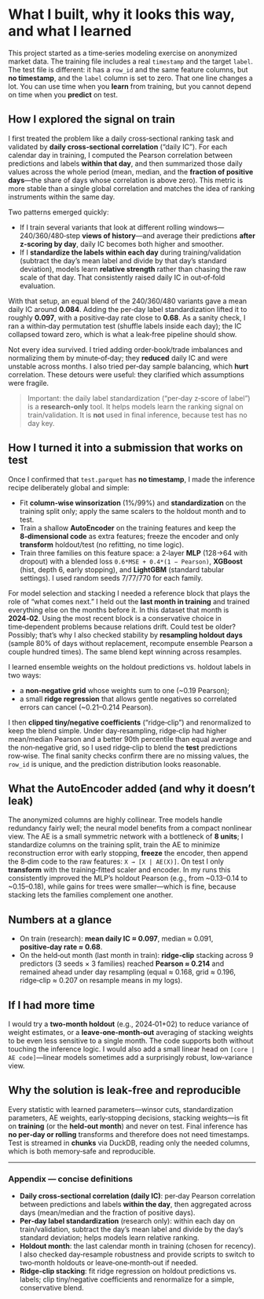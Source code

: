 # What I built, why it looks this way, and what I learned

This project started as a time‑series modeling exercise on anonymized market data. The training file includes a real `timestamp` and the target `label`. The test file is different: it has a `row_id` and the same feature columns, but **no timestamp**, and the `label` column is set to zero. That one line changes a lot. You can use time when you **learn** from training, but you cannot depend on time when you **predict** on test.

## How I explored the signal on train

I first treated the problem like a daily cross‑sectional ranking task and validated by **daily cross‑sectional correlation** (“daily IC”). For each calendar day in training, I computed the Pearson correlation between predictions and labels **within that day**, and then summarized those daily values across the whole period (mean, median, and the **fraction of positive days**—the share of days whose correlation is above zero). This metric is more stable than a single global correlation and matches the idea of ranking instruments within the same day.

Two patterns emerged quickly:

- If I train several variants that look at different rolling windows—240/360/480‑step **views of history**—and average their predictions **after z‑scoring by day**, daily IC becomes both higher and smoother.
- If I **standardize the labels within each day** during training/validation (subtract the day’s mean label and divide by that day’s standard deviation), models learn **relative strength** rather than chasing the raw scale of that day. That consistently raised daily IC in out‑of‑fold evaluation.

With that setup, an equal blend of the 240/360/480 variants gave a mean daily IC around **0.084**. Adding the per‑day label standardization lifted it to roughly **0.097**, with a positive‑day rate close to **0.68**. As a sanity check, I ran a within‑day permutation test (shuffle labels inside each day); the IC collapsed toward zero, which is what a leak‑free pipeline should show.

Not every idea survived. I tried adding order‑book/trade imbalances and normalizing them by minute‑of‑day; they **reduced** daily IC and were unstable across months. I also tried per‑day sample balancing, which **hurt** correlation. These detours were useful: they clarified which assumptions were fragile.

> Important: the daily label standardization (“per‑day z‑score of label”) is a **research‑only** tool. It helps models learn the ranking signal on train/validation. It is **not** used in final inference, because test has no day key.

## How I turned it into a submission that works on test

Once I confirmed that `test.parquet` has **no timestamp**, I made the inference recipe deliberately global and simple:

- Fit **column‑wise winsorization** (1%/99%) and **standardization** on the training split only; apply the same scalers to the holdout month and to test.
- Train a shallow **AutoEncoder** on the training features and keep the **8‑dimensional code** as extra features; freeze the encoder and only **transform** holdout/test (no refitting, no time logic).
- Train three families on this feature space: a 2‑layer **MLP** (128→64 with dropout) with a blended loss `0.6*MSE + 0.4*(1 − Pearson)`, **XGBoost** (hist, depth 6, early stopping), and **LightGBM** (standard tabular settings). I used random seeds 7/77/770 for each family.

For model selection and stacking I needed a reference block that plays the role of “what comes next.” I held out the **last month in training** and trained everything else on the months before it. In this dataset that month is **2024‑02**. Using the most recent block is a conservative choice in time‑dependent problems because relations drift. Could test be older? Possibly; that’s why I also checked stability by **resampling holdout days** (sample 80% of days without replacement, recompute ensemble Pearson a couple hundred times). The same blend kept winning across resamples.

I learned ensemble weights on the holdout predictions vs. holdout labels in two ways:

- a **non‑negative grid** whose weights sum to one (~0.19 Pearson);
- a small **ridge regression** that allows gentle negatives so correlated errors can cancel (~0.21–0.214 Pearson).

I then **clipped tiny/negative coefficients** (“ridge‑clip”) and renormalized to keep the blend simple. Under day‑resampling, ridge‑clip had higher mean/median Pearson and a better 90th percentile than equal average and the non‑negative grid, so I used ridge‑clip to blend the **test** predictions row‑wise. The final sanity checks confirm there are no missing values, the `row_id` is unique, and the prediction distribution looks reasonable.

## What the AutoEncoder added (and why it doesn’t leak)

The anonymized columns are highly collinear. Tree models handle redundancy fairly well; the neural model benefits from a compact nonlinear view. The AE is a small symmetric network with a bottleneck of **8 units**; I standardize columns on the training split, train the AE to minimize reconstruction error with early stopping, **freeze** the encoder, then append the 8‑dim code to the raw features: `X → [X | AE(X)]`. On test I only **transform** with the training‑fitted scaler and encoder. In my runs this consistently improved the MLP’s holdout Pearson (e.g., from ~0.13–0.14 to ~0.15–0.18), while gains for trees were smaller—which is fine, because stacking lets the families complement one another.

## Numbers at a glance

- On train (research): **mean daily IC ≈ 0.097**, median ≈ 0.091, **positive‑day rate ≈ 0.68**.  
- On the held‑out month (last month in train): **ridge‑clip** stacking across 9 predictors (3 seeds × 3 families) reached **Pearson ≈ 0.214** and remained ahead under day resampling (equal ≈ 0.168, grid ≈ 0.196, ridge‑clip ≈ 0.207 on resample means in my logs).

## If I had more time

I would try a **two‑month holdout** (e.g., 2024‑01+02) to reduce variance of weight estimates, or a **leave‑one‑month‑out** averaging of stacking weights to be even less sensitive to a single month. The code supports both without touching the inference logic. I would also add a small linear head on `[core | AE code]`—linear models sometimes add a surprisingly robust, low‑variance view.

## Why the solution is leak‑free and reproducible

Every statistic with learned parameters—winsor cuts, standardization parameters, AE weights, early‑stopping decisions, stacking weights—is fit on **training** (or the **held‑out month**) and never on test. Final inference has **no per‑day or rolling** transforms and therefore does not need timestamps. Test is streamed in **chunks** via DuckDB, reading only the needed columns, which is both memory‑safe and reproducible.

---

### Appendix — concise definitions

- **Daily cross‑sectional correlation (daily IC)**: per‑day Pearson correlation between predictions and labels **within the day**, then aggregated across days (mean/median and the fraction of positive days).
- **Per‑day label standardization** (research only): within each day on train/validation, subtract the day’s mean label and divide by the day’s standard deviation; helps models learn relative ranking.
- **Holdout month**: the last calendar month in training (chosen for recency). I also checked day‑resample robustness and provide scripts to switch to two‑month holdouts or leave‑one‑month‑out if needed.
- **Ridge‑clip stacking**: fit ridge regression on holdout predictions vs. labels; clip tiny/negative coefficients and renormalize for a simple, conservative blend.
````